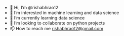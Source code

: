 - 👋 Hi, I’m @rishabhrao12
- 👀 I’m interested in machine learning and data science
- 🌱 I’m currently learning data science
- 💞️ I’m looking to collaborate on python projects
- 📫 How to reach me rishabhrao12@gmail.com

<!---
rishabhrao12/rishabhrao12 is a ✨ special ✨ repository because its `README.md` (this file) appears on your GitHub profile.
You can click the Preview link to take a look at your changes.
--->
